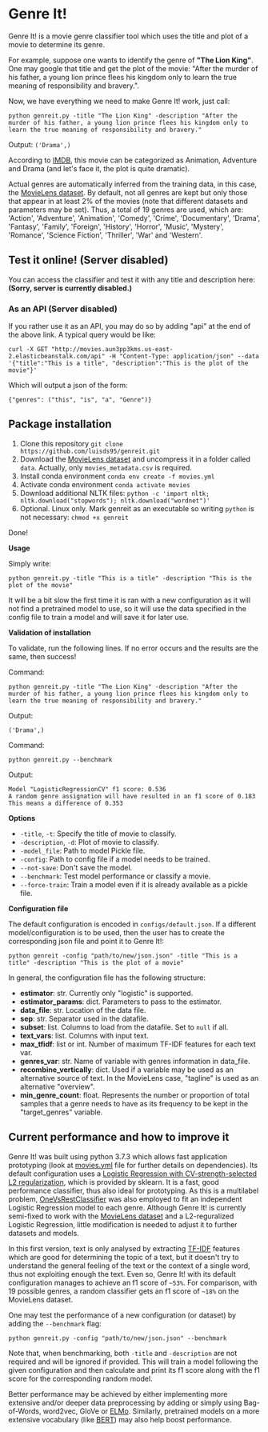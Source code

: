 # Genre It!
Genre It! is a movie genre classifier tool which uses the title and plot of a movie to determine its genre. 

For example, suppose one wants to identify the genre of **"The Lion King"**. One may google that title and get the plot of the movie: "After the murder of his father, a young lion prince flees his kingdom only to learn the true meaning of responsibility and bravery.". 

Now, we have everything we need to make Genre It! work, just call:

`python genreit.py -title "The Lion King" -description "After the murder of his father, a young lion prince flees his kingdom only to learn the true meaning of responsibility and bravery."`

Output: `('Drama',)`

According to [IMDB](https://www.imdb.com/title/tt6105098/), this movie can be categorized as Animation, Adventure and Drama (and let's face it, the plot is quite dramatic).

Actual genres are automatically inferred from the training data, in this case, the [MovieLens dataset](https://www.kaggle.com/rounakbanik/the-movies-dataset/version/7#movies_metadata.csv). By default, not all genres are kept but only those that appear in at least 2% of the movies (note that different datasets and parameters may be set). Thus, a total of 19 genres are used, which are: 'Action', 'Adventure', 'Animation', 'Comedy', 'Crime', 'Documentary', 'Drama', 'Fantasy', 'Family', 'Foreign', 'History', 'Horror', 'Music', 'Mystery', 'Romance', 'Science Fiction', 'Thriller', 'War' and 'Western'.

## Test it online! (Server disabled)
You can access the classifier and test it with any title and description here: **(Sorry, server is currently disabled.)**

### As an API (Server disabled)
If you rather use it as an API, you may do so by adding "api" at the end of the above link. A typical query would be like:

```curl -X GET "http://movies.aun3pp3kms.us-east-2.elasticbeanstalk.com/api" -H "Content-Type: application/json" --data '{"title":"This is a title", "description":"This is the plot of the movie"}'```

Which will output a json of the form:

```{"genres": ("this", "is", "a", "Genre")}```

## Package installation
1. Clone this repository `git clone https://github.com/luisds95/genreit.git`
2. Download the [MovieLens dataset](https://www.kaggle.com/rounakbanik/the-movies-dataset/version/7#movies_metadata.csv) and uncompress it in a folder called `data`. Actually, only `movies_metadata.csv` is required.
3. Install conda environment `conda env create -f movies.yml`
4. Activate conda environment `conda activate movies`
5. Download additional NLTK files: `python -c 'import nltk; nltk.download("stopwords"); nltk.download("wordnet")'`
6. Optional. Linux only. Mark genreit as an executable so writing `python` is not necessary: `chmod +x genreit`

Done!

**Usage**

Simply write:

`python genreit.py -title "This is a title" -description "This is the plot of the movie"`

It will be a bit slow the first time it is ran with a new configuration as it will not find a pretrained model to use, so it will use the data specified in the config file to train a model and will save it for later use.


**Validation of installation**

To validate, run the following lines. If no error occurs and the results are the same, then success!

Command:

`python genreit.py -title "The Lion King" -description "After the murder of his father, a young lion prince flees his kingdom only to learn the true meaning of responsibility and bravery."`

Output: 
```
('Drama',)
```

Command:

`python genreit.py --benchmark`

Output:
```
Model "LogisticRegressionCV" f1 score: 0.536
A random genre assignation will have resulted in an f1 score of 0.183
This means a difference of 0.353
```

**Options**

* `-title`, `-t`: Specify the title of movie to classify.
* `-description`, `-d`: Plot of movie to classify.
* `-model_file`: Path to model Pickle file.
* `-config`: Path to config file if a model needs to be trained.
* `--not-save`: Don't save the model.
* `--benchmark`: Test model performance or classify a movie.
* `--force-train`: Train a model even if it is already available as a pickle file.

**Configuration file**

The default configuration is encoded in `configs/default.json`. If a different model/configuration is to be used, then the user has to create the corresponding json file and point it to Genre It!:

`python genreit -config "path/to/new/json.json" -title "This is a title" -description "This is the plot of a movie"`

In general, the configuration file has the following structure:
* **estimator**: str. Currently only "logistic" is supported.
* **estimator_params**: dict. Parameters to pass to the estimator.
* **data_file**: str. Location of the data file.
* **sep**: str. Separator used in the datafile.
* **subset**: list. Columns to load from the datafile. Set to `null` if all.
* **text_vars**: list. Columns with input text.
* **max_tfidf**: list or int. Number of maximum TF-IDF features for each text var.
* **genres_var**: str. Name of variable with genres information in data_file.
* **recombine_vertically**: dict. Used if a variable may be used as an alternative source of text. In the MovieLens case, "tagline" is used as an alternative "overview".
* **min_genre_count**: float. Represents the number or proportion of total samples that a genre needs to have as its frequency to be kept in the "target_genres" variable.

## Current performance and how to improve it
Genre It! was built using python 3.7.3 which allows fast application prototyping (look at [movies.yml](movies.yml) file for further details on dependencies). Its default configuration uses a [Logistic Regression with CV-strength-selected L2 regularization](https://scikit-learn.org/stable/modules/generated/sklearn.linear_model.LogisticRegressionCV.html#sklearn.linear_model.LogisticRegressionCV), which is provided by sklearn. It is a fast, good performance classifier, thus also ideal for prototyping. As this is a multilabel problem, [OneVsRestClassifier](https://scikit-learn.org/stable/modules/generated/sklearn.multiclass.OneVsRestClassifier.html#sklearn.multiclass.OneVsRestClassifier) was also employed to fit an independent Logistic Regression model to each genre. Although Genre It! is currently semi-fixed to work with the [MovieLens dataset](https://www.kaggle.com/rounakbanik/the-movies-dataset/version/7#movies_metadata.csv) and a L2-reguralized Logistic Regression, little modification is needed to adjust it to further datasets and models. 

In this first version, text is only analysed by extracting [TF-IDF](https://en.wikipedia.org/wiki/Tf%E2%80%93idf) features which are good for determining the topic of a text, but it doesn't try to understand the general feeling of the text or the context of a single word, thus not exploiting enough the text. Even so, Genre It! with its default configuration manages to achieve an f1 score of `~53%`. For comparison, with 19 possible genres, a random classifier gets an f1 score of `~18%` on the MovieLens dataset.

One may test the performance of a new configuration (or dataset) by adding the `--benchmark` flag:

`python genreit.py -config "path/to/new/json.json" --benchmark`

Note that, when benchmarking, both `-title` and `-description` are not required and will be ignored if provided. This will train a model following the given configuration and then calculate and print its f1 score along with the f1 score for the corresponding random model.

Better performance may be achieved by either implementing more extensive and/or deeper data preprocessing by adding or simply using Bag-of-Words, word2vec, GloVe or [ELMo](https://arxiv.org/pdf/1802.05365.pdf). Similarly, pretrained models on a more extensive vocabulary (like [BERT](https://arxiv.org/abs/1810.04805)) may also help boost performance.

